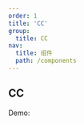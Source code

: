 ```yaml
---
order: 1
title: 'CC'
group:
  title: CC
nav:
  title: 组件
  path: /components
---
```


## CC

Demo:

<code src="./demos/base.tsx" />
